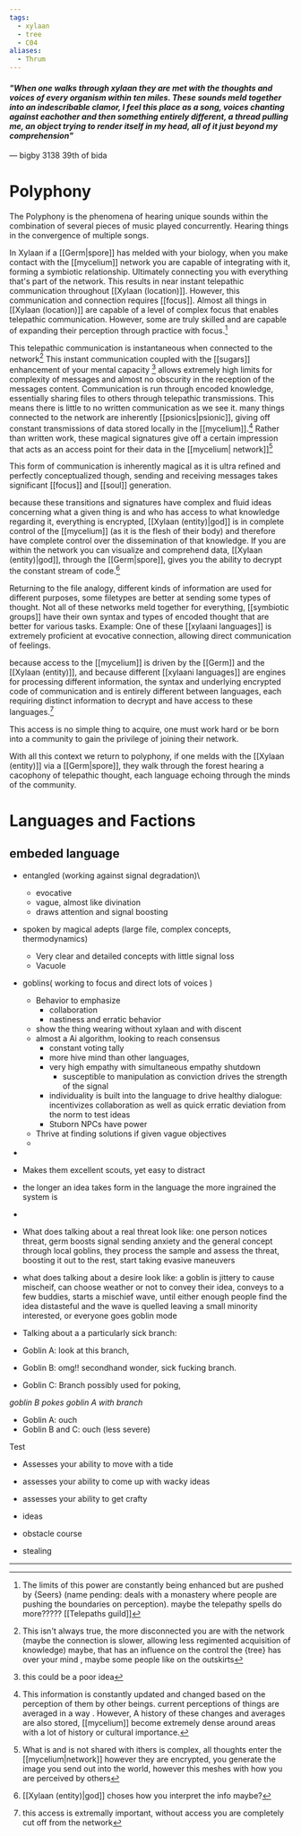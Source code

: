 ```yaml
---
tags:
  - xylaan
  - tree
  - C04
aliases:
  - Thrum
---
```


 #### *"When one walks through xylaan they are met with the thoughts and voices of every organism within ten miles. These sounds meld together into an indescribable clamor, I feel this place as a song, voices chanting against eachother and then something entirely different, a thread pulling me, an object trying to render itself in my head, all of it just beyond my comprehension"*
  — bigby 3138 39th of bida
 
 # Polyphony
The Polyphony is the phenomena of hearing unique sounds within the combination of several pieces of music played concurrently. Hearing things in the convergence of multiple songs.

In Xylaan if a [[Germ|spore]] has melded with your biology, when you make contact with the [[mycelium]] network you are capable of integrating with it, forming a symbiotic relationship. Ultimately connecting you with everything that's part of the network. This results in near instant telepathic communication throughout [[Xylaan (location)]]. However, this communication and connection requires [[focus]]. Almost all things in [[Xylaan (location)]] are capable of a level of complex focus that enables telepathic communication. However, some are truly skilled and are capable of expanding their perception through practice with focus.[^1] 

This telepathic communication is instantaneous when connected to the network[^2] This instant communication coupled with the [[sugars]] enhancement of your mental capacity [^3] allows extremely high limits for complexity of messages and almost no obscurity in the reception of the messages content.  Communication is run through  encoded knowledge, essentially sharing files to others through telepathic transmissions. This means there is little to no written communication as we see it. many things connected to the network are inherently [[psionics|psionic]],  giving off constant transmissions of data stored locally in the [[mycelium]].[^4]  Rather than written work, these magical signatures give off a certain impression that acts as an access point for their data in the [[mycelium| network]][^5]

This form of communication is inherently magical as it is ultra refined and perfectly conceptualized though, sending and receiving messages takes significant [[focus]] and [[soul]] generation. 

because these transitions and signatures have complex and fluid ideas concerning what a given thing is and who has access to what knowledge regarding it, everything is encrypted, [[Xylaan (entity)|god]]  is in complete control of the [[mycelium]] (as it is the flesh of their body) and therefore have complete control over the dissemination of that knowledge. If you are within the network you can visualize and comprehend data, [[Xylaan (entity)|god]], through the [[Germ|spore]], gives you the ability to decrypt the constant stream of code.[^6]

Returning to the file analogy, different kinds of information are used for different purposes, some filetypes are better at sending some types of thought. Not all of these networks meld together for everything,  [[symbiotic groups]] have their own syntax and types of encoded thought that are better for various tasks.  Example: One of these [[xylaani languages]] is extremely proficient at evocative connection, allowing direct communication of feelings.  

because access to the [[mycelium]] is driven by the [[Germ]] and the [[Xylaan (entity)]], and because different [[xylaani languages]] are engines for processing different information, the syntax and underlying encrypted code of communication and is entirely different between languages, each requiring distinct information to decrypt and have access to these languages.[^7]

This access is no simple thing to acquire, one must work hard or be born into a community to gain the privilege of joining their network.

With all this context we return to polyphony, if one melds with the [[Xylaan (entity)]] via a [[Germ|spore]], they walk through the forest hearing a cacophony of telepathic thought, each language echoing through the minds of the community. 

 # Languages and Factions
  ## embeded language
- entangled (working against signal degradation)\
	- evocative
	- vague, almost like divination
	- draws attention and signal boosting 
- spoken by magical adepts (large file, complex concepts, thermodynamics)
	- Very clear and detailed concepts with little signal loss
	- Vacuole
- goblins( working to focus and direct lots of voices )
	- Behavior to emphasize
		- collaboration
		- nastiness and erratic behavior
	- show the thing wearing without xylaan and with discent 
	- almost a Ai algorithm, looking to reach consensus
		- constant voting tally 
		- more hive mind than other languages, 
		- very high empathy with simultaneous empathy shutdown
			- susceptible to manipulation as conviction drives the strength of the signal
		- individuality is built into the language to drive healthy dialogue: incentivizes collaboration as well as quick erratic deviation from the norm to test ideas
		- Stuborn NPCs have power
	- Thrive at finding solutions if given vague objectives 
	- 

- 

- Makes them excellent scouts, yet easy to distract

- the longer an idea takes form in the language the more ingrained the system is 

-

  

- What does talking about a real threat look like: one person notices threat, germ boosts signal sending anxiety and the general concept through local goblins, they process the sample and assess the threat, boosting it out to the rest, start taking evasive maneuvers 

  

- what does talking about a desire look like: a goblin is jittery to cause mischeif, can choose weather or not to convey their idea, conveys to a few buddies, starts a mischief wave, until either enough people find the idea distasteful and the wave is quelled leaving a small minority interested, or everyone goes goblin mode

  

- Talking about a a particularly sick branch: 

- Goblin A: look at this branch, 
- Goblin B: omg!! secondhand wonder, sick fucking branch. 
- Goblin C: Branch possibly used for poking, 

*goblin B pokes goblin A with branch*

- Goblin A: ouch
- Goblin B and C: ouch (less severe)

  

Test

- Assesses your ability to move with a tide

- assesses your ability to come up with wacky ideas

- assesses your ability to get crafty 

- ideas

- obstacle course 

- stealing
--- 
[^1]: The limits of this power are constantly being enhanced but are pushed by {Seers} (name pending: deals with a monastery where people are pushing the boundaries on perception). maybe the telepathy spells do more????? [[Telepaths guild]]
[^2]: This isn't always true, the more disconnected you are with the network (maybe the connection is slower, allowing less regimented acquisition of knowledge) maybe, that has an influence on the control the {tree} has over your mind , maybe some people like on the outskirts
[^3]:  this could be a poor idea 
[^4]: This information is constantly updated and changed based on the perception of them by other beings. current perceptions of things are averaged in a way . However, A history of these changes and averages are also stored, [[mycelium]] become extremely dense around areas with a lot of history or cultural importance.
[^5]: What is and is not shared with ithers is complex,  all thoughts enter the [[mycelium|network]]  however they are encrypted, you generate the image you send out into the world, however this meshes with how you are perceived by others 
[^6]: [[Xylaan (entity)|god]] choses how you interpret the info maybe?
[^7]: this access is extremally important, without access you are completely cut off from the network 
[^8]: 